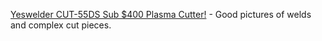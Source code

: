 [Yeswelder CUT-55DS Sub $400 Plasma Cutter!](https://youtu.be/f9YHorjV6bQ) - Good pictures of welds and complex cut pieces.
